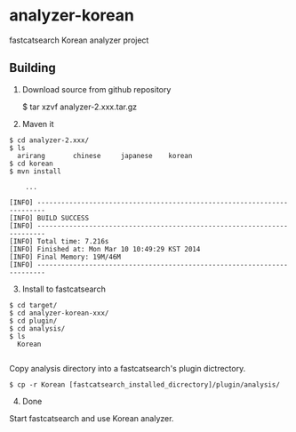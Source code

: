 analyzer-korean
===============
fastcatsearch Korean analyzer project

## Building

1. Download source from github repository

    $ tar xzvf analyzer-2.xxx.tar.gz
    
2. Maven it

```
$ cd analyzer-2.xxx/
$ ls
  arirang		chinese		japanese	korean
$ cd korean
$ mvn install

    ...
    
[INFO] ------------------------------------------------------------------------
[INFO] BUILD SUCCESS
[INFO] ------------------------------------------------------------------------
[INFO] Total time: 7.216s
[INFO] Finished at: Mon Mar 10 10:49:29 KST 2014
[INFO] Final Memory: 19M/46M
[INFO] ------------------------------------------------------------------------
```

3. Install to fastcatsearch

```
$ cd target/
$ cd analyzer-korean-xxx/
$ cd plugin/
$ cd analysis/
$ ls 
  Korean
  
```
Copy analysis directory into a fastcatsearch's plugin dictrectory.

```
$ cp -r Korean [fastcatsearch_installed_dicrectory]/plugin/analysis/
```

4. Done

Start fastcatsearch and use Korean analyzer.
 

